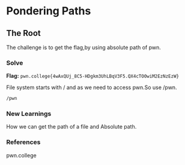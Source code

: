 # Pondering Paths

## The Root
The challenge is to get the flag,by using absolute path of pwn.

### Solve
**Flag:** `pwn.college{4wAxQUj_8C5-HDgkm3UhLBqV3F5.QX4cTO0wiM2EzNzEzW}`

File system starts with / and as we need to access pwn.So use /pwn.
```bash
/pwn
```

### New Learnings
How we can get the path of a file and Absolute path.
### References 
pwn.college
